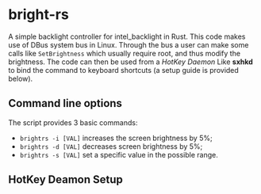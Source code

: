 # bright-rs
A simple backlight controller for intel_backlight in Rust. This code makes use of DBus system bus in Linux.
Through the bus a user can make some calls like `SetBrightness` which usually require root, and thus 
modify the brightness. The code can then be used from a *HotKey Daemon* Like **sxhkd** to bind the command to keyboard shortcuts (a setup guide is provided below). 

## Command line options
The script provides 3 basic commands:
- `brightrs -i [VAL]` increases the screen brightness by 5%;
- `brightrs -d [VAL]` decreases screen brightness by 5%;
- `brightrs -s [VAL]` set a specific value in the possible range.

<!-- remember to update the instructions when you make changes** -->

## HotKey Deamon Setup

